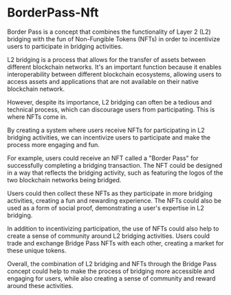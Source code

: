 # BorderPass-Nft

Border Pass is a concept that combines the functionality of Layer 2 (L2) bridging with the fun of Non-Fungible Tokens (NFTs) in order to incentivize users to participate in bridging activities.

L2 bridging is a process that allows for the transfer of assets between different blockchain networks. It's an important function because it enables interoperability between different blockchain ecosystems, allowing users to access assets and applications that are not available on their native blockchain network.

However, despite its importance, L2 bridging can often be a tedious and technical process, which can discourage users from participating. This is where NFTs come in.

By creating a system where users receive NFTs for participating in L2 bridging activities, we can incentivize users to participate and make the process more engaging and fun.

For example, users could receive an NFT called a "Border Pass" for successfully completing a bridging transaction. The NFT could be designed in a way that reflects the bridging activity, such as featuring the logos of the two blockchain networks being bridged.

Users could then collect these NFTs as they participate in more bridging activities, creating a fun and rewarding experience. The NFTs could also be used as a form of social proof, demonstrating a user's expertise in L2 bridging.

In addition to incentivizing participation, the use of NFTs could also help to create a sense of community around L2 bridging activities. Users could trade and exchange Bridge Pass NFTs with each other, creating a market for these unique tokens.

Overall, the combination of L2 bridging and NFTs through the Bridge Pass concept could help to make the process of bridging more accessible and engaging for users, while also creating a sense of community and reward around these activities.


